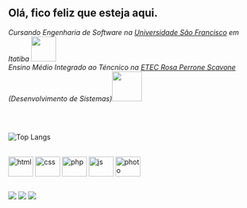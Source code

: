 ## Olá, fico feliz que esteja aqui. 

<p><em>Cursando Engenharia de Software na <a href="http://usf.edu.br">Universidade São Francisco</a> em Itatiba <img src="https://media.giphy.com/media/3cwLpdCalQrML78gbe/giphy.gif" width="50"></br>Ensino Médio Integrado ao Téncnico na <a href="http://rosaperrone.com.br/">ETEC Rosa Perrone Scavone</a> (Desenvolvimento de Sistemas)<img src="https://media.giphy.com/media/mGcNjsfWAjY5AEZNw6/giphy.gif" width="60"> 
</em></p>

##
<br>

![Top Langs](https://github-readme-stats.vercel.app/api/top-langs/?username=suicinivvv&layout=compact&theme=nightowl)


<div style="display: inline_block"><br>
  <img align="center" alt="html" height="40" width="50" src="https://cdn.jsdelivr.net/gh/devicons/devicon/icons/html5/html5-plain-wordmark.svg" />
  <img align="center" alt="css" height="40" width="50" src="https://cdn.jsdelivr.net/gh/devicons/devicon/icons/css3/css3-plain-wordmark.svg" />
  <img align="center" alt="php" height="40" width="50" src="https://cdn.jsdelivr.net/gh/devicons/devicon/icons/php/php-plain.svg" />
  <img align="center" alt="js" height="40" width="50" src="https://cdn.jsdelivr.net/gh/devicons/devicon/icons/javascript/javascript-plain.svg" />
  <img align="center" alt="photo" height="40" width="50" src="https://cdn.jsdelivr.net/gh/devicons/devicon/icons/photoshop/photoshop-plain.svg" />
</div>

 ##
 
<div> 
  <a href="https://instagram.com/s_uiciniv" target="_blank"><img src="https://img.shields.io/badge/-Instagram-%23E4405F?style=for-the-badge&logo=instagram&logoColor=white" target="_blank"></a>
  <a href = "mailto:vinicius.oliveiracabral7@gmail.com"><img src="https://img.shields.io/badge/-Gmail-%23333?style=for-the-badge&logo=gmail&logoColor=white" target="_blank"></a>
  <a href="https://www.linkedin.com/in/vin%C3%ADcius-oliveira-cabral-5a3b57260" target="_blank"><img src="https://img.shields.io/badge/-LinkedIn-%230077B5?style=for-the-badge&logo=linkedin&logoColor=white" target="_blank"></a> 
  
</div>

  
